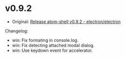 # v0.9.2

* Original: [Release atom-shell v0.9.2 - electron/electron](https://github.com/electron/electron/releases/tag/v0.9.2)

Changelog:

* win: Fix formating in console.log.
* win: Fix detecting attached modal dialog.
* win: Use keydown event for accelerator.

